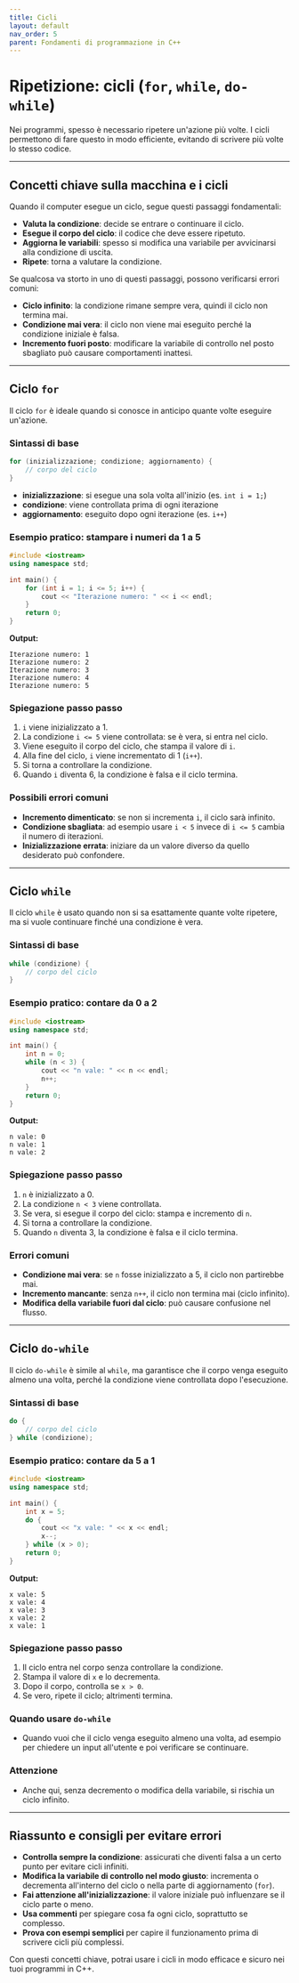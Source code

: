 ```yaml
---
title: Cicli
layout: default
nav_order: 5
parent: Fondamenti di programmazione in C++
---
```

# Ripetizione: cicli (`for`, `while`, `do-while`)

Nei programmi, spesso è necessario ripetere un'azione più volte. I cicli permettono di fare questo in modo efficiente, evitando di scrivere più volte lo stesso codice.

---

## Concetti chiave sulla macchina e i cicli

Quando il computer esegue un ciclo, segue questi passaggi fondamentali:

- **Valuta la condizione**: decide se entrare o continuare il ciclo.
- **Esegue il corpo del ciclo**: il codice che deve essere ripetuto.
- **Aggiorna le variabili**: spesso si modifica una variabile per avvicinarsi alla condizione di uscita.
- **Ripete**: torna a valutare la condizione.

Se qualcosa va storto in uno di questi passaggi, possono verificarsi errori comuni:

- **Ciclo infinito**: la condizione rimane sempre vera, quindi il ciclo non termina mai.
- **Condizione mai vera**: il ciclo non viene mai eseguito perché la condizione iniziale è falsa.
- **Incremento fuori posto**: modificare la variabile di controllo nel posto sbagliato può causare comportamenti inattesi.

---

## Ciclo `for`

Il ciclo `for` è ideale quando si conosce in anticipo quante volte eseguire un'azione.

### Sintassi di base

```cpp
for (inizializzazione; condizione; aggiornamento) {
    // corpo del ciclo
}
```

- **inizializzazione**: si esegue una sola volta all'inizio (es. `int i = 1;`)
- **condizione**: viene controllata prima di ogni iterazione
- **aggiornamento**: eseguito dopo ogni iterazione (es. `i++`)

### Esempio pratico: stampare i numeri da 1 a 5

```cpp
#include <iostream>
using namespace std;

int main() {
    for (int i = 1; i <= 5; i++) {
        cout << "Iterazione numero: " << i << endl;
    }
    return 0;
}
```

**Output:**
```
Iterazione numero: 1
Iterazione numero: 2
Iterazione numero: 3
Iterazione numero: 4
Iterazione numero: 5
```

### Spiegazione passo passo

1. `i` viene inizializzato a 1.
2. La condizione `i <= 5` viene controllata: se è vera, si entra nel ciclo.
3. Viene eseguito il corpo del ciclo, che stampa il valore di `i`.
4. Alla fine del ciclo, `i` viene incrementato di 1 (`i++`).
5. Si torna a controllare la condizione.
6. Quando `i` diventa 6, la condizione è falsa e il ciclo termina.

### Possibili errori comuni

- **Incremento dimenticato**: se non si incrementa `i`, il ciclo sarà infinito.
- **Condizione sbagliata**: ad esempio usare `i < 5` invece di `i <= 5` cambia il numero di iterazioni.
- **Inizializzazione errata**: iniziare da un valore diverso da quello desiderato può confondere.

---

## Ciclo `while`

Il ciclo `while` è usato quando non si sa esattamente quante volte ripetere, ma si vuole continuare finché una condizione è vera.

### Sintassi di base

```cpp
while (condizione) {
    // corpo del ciclo
}
```

### Esempio pratico: contare da 0 a 2

```cpp
#include <iostream>
using namespace std;

int main() {
    int n = 0;
    while (n < 3) {
        cout << "n vale: " << n << endl;
        n++;
    }
    return 0;
}
```

**Output:**
```
n vale: 0
n vale: 1
n vale: 2
```

### Spiegazione passo passo

1. `n` è inizializzato a 0.
2. La condizione `n < 3` viene controllata.
3. Se vera, si esegue il corpo del ciclo: stampa e incremento di `n`.
4. Si torna a controllare la condizione.
5. Quando `n` diventa 3, la condizione è falsa e il ciclo termina.

### Errori comuni

- **Condizione mai vera**: se `n` fosse inizializzato a 5, il ciclo non partirebbe mai.
- **Incremento mancante**: senza `n++`, il ciclo non termina mai (ciclo infinito).
- **Modifica della variabile fuori dal ciclo**: può causare confusione nel flusso.

---

## Ciclo `do-while`

Il ciclo `do-while` è simile al `while`, ma garantisce che il corpo venga eseguito almeno una volta, perché la condizione viene controllata dopo l'esecuzione.

### Sintassi di base

```cpp
do {
    // corpo del ciclo
} while (condizione);
```

### Esempio pratico: contare da 5 a 1

```cpp
#include <iostream>
using namespace std;

int main() {
    int x = 5;
    do {
        cout << "x vale: " << x << endl;
        x--;
    } while (x > 0);
    return 0;
}
```

**Output:**
```
x vale: 5
x vale: 4
x vale: 3
x vale: 2
x vale: 1
```

### Spiegazione passo passo

1. Il ciclo entra nel corpo senza controllare la condizione.
2. Stampa il valore di `x` e lo decrementa.
3. Dopo il corpo, controlla se `x > 0`.
4. Se vero, ripete il ciclo; altrimenti termina.

### Quando usare `do-while`

- Quando vuoi che il ciclo venga eseguito almeno una volta, ad esempio per chiedere un input all'utente e poi verificare se continuare.

### Attenzione

- Anche qui, senza decremento o modifica della variabile, si rischia un ciclo infinito.

---

## Riassunto e consigli per evitare errori

- **Controlla sempre la condizione**: assicurati che diventi falsa a un certo punto per evitare cicli infiniti.
- **Modifica la variabile di controllo nel modo giusto**: incrementa o decrementa all'interno del ciclo o nella parte di aggiornamento (`for`).
- **Fai attenzione all'inizializzazione**: il valore iniziale può influenzare se il ciclo parte o meno.
- **Usa commenti** per spiegare cosa fa ogni ciclo, soprattutto se complesso.
- **Prova con esempi semplici** per capire il funzionamento prima di scrivere cicli più complessi.

Con questi concetti chiave, potrai usare i cicli in modo efficace e sicuro nei tuoi programmi in C++.